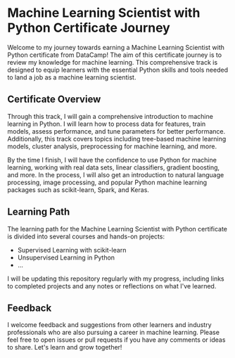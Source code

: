 # Machine Learning Scientist with Python Certificate Journey

Welcome to my journey towards earning a Machine Learning Scientist with Python certificate from DataCamp! The aim of this certificate journey is to review my knowledge for machine learning. This comprehensive track is designed to equip learners with the essential Python skills and tools needed to land a job as a machine learning scientist.

## Certificate Overview

Through this track, I will gain a comprehensive introduction to machine learning in Python. I will learn how to process data for features, train models, assess performance, and tune parameters for better performance. Additionally, this track covers topics including tree-based machine learning models, cluster analysis, preprocessing for machine learning, and more.

By the time I finish, I will have the confidence to use Python for machine learning, working with real data sets, linear classifiers, gradient boosting, and more. In the process, I will also get an introduction to natural language processing, image processing, and popular Python machine learning packages such as scikit-learn, Spark, and Keras.

## Learning Path

The learning path for the Machine Learning Scientist with Python certificate is divided into several courses and hands-on projects:

- Supervised Learning with scikit-learn
- Unsupervised Learning in Python
- ...

I will be updating this repository regularly with my progress, including links to completed projects and any notes or reflections on what I've learned.

## Feedback

I welcome feedback and suggestions from other learners and industry professionals who are also pursuing a career in machine learning. Please feel free to open issues or pull requests if you have any comments or ideas to share. Let's learn and grow together!
